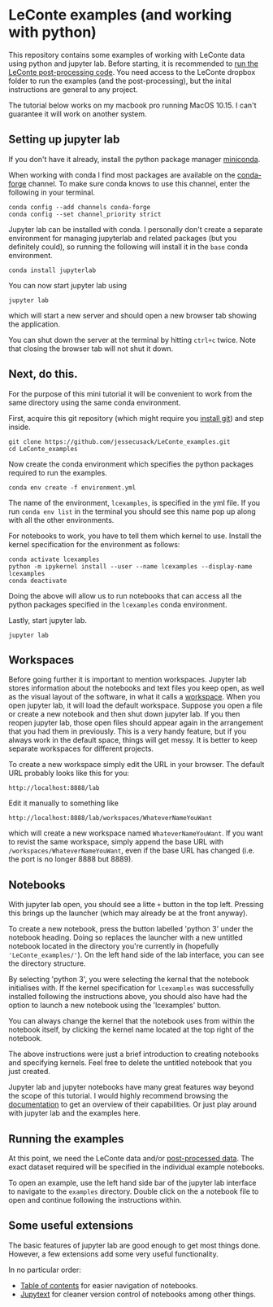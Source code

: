 # LeConte examples (and working with python)

This repository contains some examples of working with LeConte data using python and jupyter lab. Before starting, it is recommended to [run the LeConte post-processing code](https://github.com/jessecusack/LeConte_postprocessing). You need access to the LeConte dropbox folder to run the examples (and the post-processing), but the inital instructions are general to any project.

The tutorial below works on my macbook pro running MacOS 10.15. I can't guarantee it will work on another system. 

## Setting up jupyter lab

If you don't have it already, install the python package manager [miniconda](https://docs.conda.io/en/latest/miniconda.html). 

When working with conda I find most packages are available on the [conda-forge](https://conda-forge.org/#page-top) channel. To make sure conda knows to use this channel, enter the following in your terminal.
```
conda config --add channels conda-forge
conda config --set channel_priority strict
```

Jupyter lab can be installed with conda. I personally don't create a separate environment for 
managing jupyterlab and related packages (but you definitely could), so running the following will install it in the `base` conda environment.
```
conda install jupyterlab
```

You can now start jupyter lab using
```
jupyter lab
```
which will start a new server and should open a new browser tab showing the application.

You can shut down the server at the terminal by hitting `ctrl+c` twice. Note that closing the browser tab will not shut it down.

## Next, do this.

For the purpose of this mini tutorial it will be convenient to work from the same directory using the same conda environment.

First, acquire this git repository (which might require you [install git](https://gist.github.com/kamermanpr/23bc20180dc277bc8043558f0c22f8a9)) and step inside.
```
git clone https://github.com/jessecusack/LeConte_examples.git
cd LeConte_examples
```
Now create the conda environment which specifies the python packages required to run the examples. 
```
conda env create -f environment.yml
```
The name of the environment, `lcexamples`, is specified in the yml file. If you run `conda env list` in the terminal you should see this name pop up along with all the other environments. 

For notebooks to work, you have to tell them which kernel to use. Install the kernel specification for the environment as follows:
```
conda activate lcexamples
python -m ipykernel install --user --name lcexamples --display-name lcexamples
conda deactivate
```
Doing the above will allow us to run notebooks that can access all the python packages specified in the `lcexamples` conda environment. 

Lastly, start jupyter lab.
```
jupyter lab
```

## Workspaces

Before going further it is important to mention workspaces. Jupyter lab stores information about the notebooks and text files you keep open, as well as the visual layout of the software, in what it calls a [workspace](https://jupyterlab.readthedocs.io/en/stable/user/urls.html). When you open jupyter lab, it will load the default workspace. Suppose you open a file or create a new notebook and then shut down jupyter lab. If you then reopen jupyter lab, those open files should appear again in the arrangement that you had them in previously. This is a very handy feature, but if you always work in the default space, things will get messy. It is better to keep separate workspaces for different projects.

To create a new workspace simply edit the URL in your browser. The default URL probably looks like this for you:
```
http://localhost:8888/lab
```

Edit it manually to something like
```
http://localhost:8888/lab/workspaces/WhateverNameYouWant
```
which will create a new workspace named `WhateverNameYouWant`. If you want to revist the same workspace, simply append the base URL with `/workspaces/WhateverNameYouWant`, even if the base URL has changed (i.e. the port is no longer 8888 but 8889). 

## Notebooks

With jupyter lab open, you should see a litte `+` button in the top left. Pressing this brings up the launcher (which may already be at the front anyway). 

To create a new notebook, press the button labelled 'python 3' under the notebook heading. Doing so replaces the launcher with a new untitled notebook located in the directory you're currently in (hopefully `'LeConte_examples/'`). On the left hand side of the lab interface, you can see the directory structure. 

By selecting 'python 3', you were selecting the kernal that the notebook initialises with. If the kernel specification for `lcexamples` was successfully installed following the instructions above, you should also have had the option to launch a new notebook using the 'lcexamples' button. 

You can always change the kernel that the notebook uses from within the notebook itself, by clicking the kernel name located at the top right of the notebook.

The above instructions were just a brief introduction to creating notebooks and specifying kernels. Feel free to delete the untitled notebook that you just created. 

Jupyter lab and jupyter notebooks have many great features way beyond the scope of this tutorial. I would highly recommend browsing the [documentation](https://jupyterlab.readthedocs.io/en/stable/index.html) to get an overview of their capabilities. Or just play around with jupyter lab and the examples here. 

## Running the examples

At this point, we need the LeConte data and/or [post-processed data](https://github.com/jessecusack/LeConte_postprocessing). The exact dataset required will be specified in the individual example notebooks. 

To open an example, use the left hand side bar of the jupyter lab interface to navigate to the `examples` directory. Double click on the a notebook file to open and continue following the instructions within. 

## Some useful extensions

The basic features of jupyter lab are good enough to get most things done. However, a few extensions add some very useful functionality. 

In no particular order:
* [Table of contents](https://github.com/jupyterlab/jupyterlab-toc) for easier navigation of notebooks. 
* [Jupytext](https://github.com/mwouts/jupytext) for cleaner version control of notebooks among other things. 


<!-- ### Installing jupyter lab in a new environment (optional)

It might be considered cleaner to put jupyter lab and related packages in a separate environment, in which case you could do something like this:

```
conda create --name jlab
conda activate jlab
conda install jupyterlab
```

You will have to remember to `conda activate jlab` whenever you watned to start a new instance in the terminal.  -->